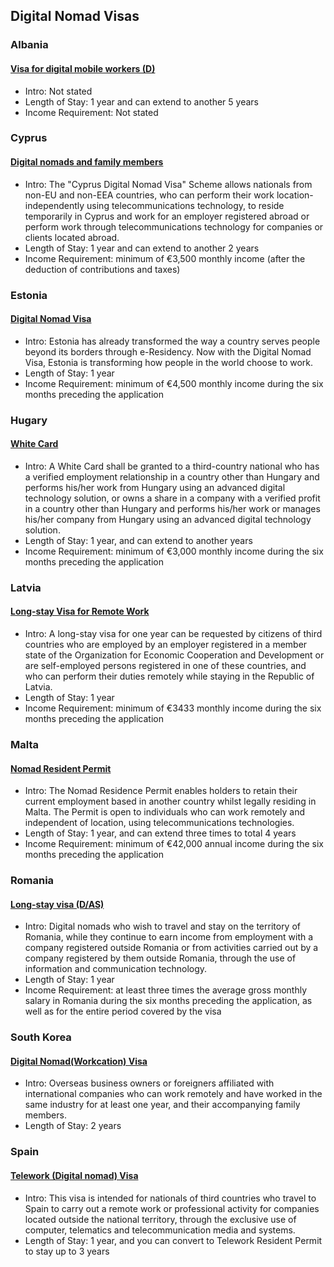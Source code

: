 ## Digital Nomad Visas

### Albania

#### [Visa for digital mobile workers (D)](https://e-visa.al/apply)

- Intro: Not stated
- Length of Stay: 1 year and can extend to another 5 years
- Income Requirement: Not stated

### Cyprus

#### [Digital nomads and family members](https://www.moi.gov.cy/moi/CRMD/crmd.nsf/All/BF9908B541BFF7D3C22587EA003CD306)

- Intro: The "Cyprus Digital Nomad Visa" Scheme allows nationals from non-EU and non-EEA countries, who can perform their work location-independently using telecommunications technology, to reside temporarily in Cyprus and work for an employer registered abroad or perform work through telecommunications technology for companies or clients located abroad.
- Length of Stay: 1 year and can extend to another 2 years
- Income Requirement: minimum of €3,500 monthly income (after the deduction of contributions and taxes)

### Estonia

#### [Digital Nomad Visa](https://www.e-resident.gov.ee/nomadvisa/)

- Intro: Estonia has already transformed the way a country serves people beyond its borders through e-⁠Residency. Now with the Digital Nomad Visa, Estonia is transforming how people in the world choose to work.
- Length of Stay: 1 year
- Income Requirement: minimum of €4,500 monthly income during the six months preceding the application

### Hugary

#### [White Card](http://www.bmbah.hu/index.php?option=com_k2&view=item&id=2241)

- Intro: A White Card shall be granted to a third-country national who has a verified employment relationship in a country other than Hungary and performs his/her work from Hungary using an advanced digital technology solution, or owns a share in a company with a verified profit in a country other than Hungary and performs his/her work or manages his/her company from Hungary using an advanced digital technology solution.
- Length of Stay: 1 year, and can extend to another years 
- Income Requirement: minimum of €3,000 monthly income during the six months preceding the application

### Latvia

#### [Long-stay Visa for Remote Work](https://www.pmlp.gov.lv/en/article/obtaining-long-stay-visa-remote-work)

- Intro: A long-stay visa for one year can be requested by citizens of third countries who are employed by an employer registered in a member state of the Organization for Economic Cooperation and Development or are self-employed persons registered in one of these countries, and who can perform their duties remotely while staying in the Republic of Latvia.
- Length of Stay: 1 year
- Income Requirement: minimum of €3433 monthly income during the six months preceding the application

### Malta

#### [Nomad Resident Permit](https://nomad.residencymalta.gov.mt/)

- Intro: The Nomad Residence Permit enables holders to retain their current employment based in another country whilst legally residing in Malta. The Permit is open to individuals who can work remotely and independent of location, using telecommunications technologies.
- Length of Stay: 1 year, and can extend three times to total 4 years 
- Income Requirement: minimum of €42,000 annual income during the six months preceding the application

### Romania

#### [Long-stay visa (D/AS) ](https://www.mae.ro/en/node/2054?page=5)

- Intro: Digital nomads who wish to travel and stay on the territory of Romania, while they continue to earn income from employment with a company registered outside Romania or from activities carried out by a company registered by them outside Romania, through the use of information and communication technology.
- Length of Stay: 1 year 
- Income Requirement: at least three times the average gross monthly salary in Romania during the six months preceding the application, as well as for the entire period covered by the visa

### South Korea

#### [Digital Nomad(Workcation) Visa](https://www.immigration.go.kr/immigration_eng/1832/subview.do?enc=Zm5jdDF8QEB8JTJGYmJzJTJGaW1taWdyYXRpb25fZW5nJTJGMjI5JTJGNTgwMTc5JTJGYXJ0Y2xWaWV3LmRvJTNG)

- Intro: Overseas business owners or foreigners affiliated with international companies who can work remotely and have worked in the same industry for at least one year, and their accompanying family members.
- Length of Stay: 2 years

### Spain

#### [Telework (Digital nomad) Visa](https://www.exteriores.gob.es/Consulados/washington/en/ServiciosConsulares/Paginas/Consular/Telework-visa.aspx)

- Intro: This visa is intended for nationals of third countries who travel to Spain to carry out a remote work or professional activity for companies located outside the national territory, through the exclusive use of computer, telematics and telecommunication media and systems.
- Length of Stay: 1 year, and you can convert to Telework Resident Permit to stay up to 3 years
